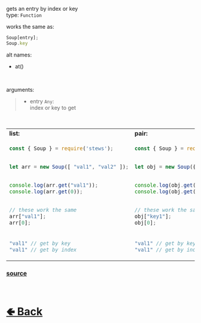 gets an entry by index or key<br>
type: `Function`

works the same as:
```js
Soup[entry];
Soup.key
```

alt names:
- at()

<br>

arguments:
> - entry `Any`:<br>
> index or key to get

<br>

<table>
<tr>
<td> <b>list:</b> </td> <td> <b>pair:</b> </td>
</tr>
<tr>
<td>

```js
const { Soup } = require('stews');


let arr = new Soup([ "val1", "val2" ]);


console.log(arr.get("val1"));
console.log(arr.get(0));


// these work the same
arr["val1"];
arr[0];
```

</td>
<td>

```js
const { Soup } = require('stews');


let obj = new Soup({ key1: "val1" });


console.log(obj.get("key1"));
console.log(obj.get(0));


// these work the same
obj["key1"];
obj[0];
```

</td>
<tr>
<td>

```js
"val1" // get by key
"val1" // get by index
```

</td>
<td>

```js
"val1" // get by key
"val1" // get by index
```

</td>
</table>

### [source](https://github.com/shysolocup/stews/blob/main/src/Soup/functions/get.js)

<br> <h1> [🢀 Back](https://github.com/shysolocup/stews/wiki/Soup-methods) </h1>